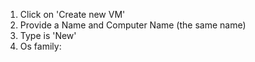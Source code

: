 1. Click on 'Create new VM'
2. Provide a Name and Computer Name (the same name)
3. Type is 'New'
4. Os family: 